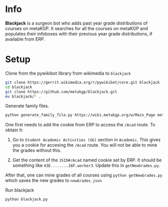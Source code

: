 Info
===
**Blackjack** is a surgeon bot who adds past year grade distributions of courses on metaKGP. It searches for all the courses on metaKGP and populates their infoboxes with their previous year grade distributions, if available from ERP.


Setup
=====

Clone from the pywikibot library from wikimedia to  `blackjack`
```sh
git clone https://gerrit.wikimedia.org/r/pywikibot/core.git blackjack
cd blackjack
git clone https://github.com/metakgp/blackjack.git
mv blackjack/* .
```

Generate family files.
```sh
python generate_family_file.py https://wiki.metakgp.org/w/Main_Page metakgp
```

One first needs to add the cookie from ERP to access the `/Acad` route. To obtain it:

1. Go to `Student Academic Activities (UG)` section in `Academic`. This gives you a cookie for accesing the `/Acad` route. You will not be able to mine the grades without this.

2. Get the content of the `JSID#/Acad` named cookie set by ERP. It should be something like `43E........26F.worker3`. Update this in `getNewGrades.py`. 

After that, one can mine grades of all courses using `python getNewGrades.py` which saves the new grades to `newGrades.json`

Run blackjack
```sh
python blackjack.py
```
